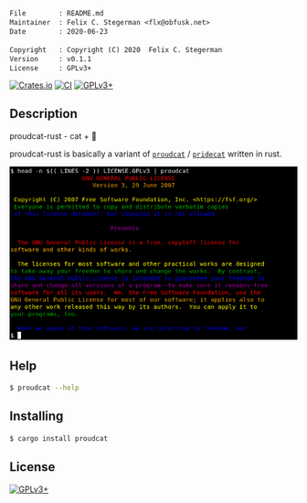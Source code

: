 <!-- {{{1 -->

    File        : README.md
    Maintainer  : Felix C. Stegerman <flx@obfusk.net>
    Date        : 2020-06-23

    Copyright   : Copyright (C) 2020  Felix C. Stegerman
    Version     : v0.1.1
    License     : GPLv3+

<!-- }}}1 -->

[![Crates.io](https://img.shields.io/crates/v/proudcat)](https://crates.io/crates/proudcat)
[![CI](https://github.com/obfusk/proudcat-rust/workflows/CI/badge.svg)](https://github.com/obfusk/proudcat-rust/actions?query=workflow%3ACI)
[![GPLv3+](https://img.shields.io/badge/license-GPLv3+-blue.svg)](https://www.gnu.org/licenses/gpl-3.0.html)

## Description

proudcat-rust - cat + :rainbow:

proudcat-rust is basically a variant of
[`proudcat`](https://github.com/obfusk/proudcat) /
[`pridecat`](https://github.com/lunasorcery/pridecat)
written in rust.

![screenshot](screenshot.png)

## Help

```bash
$ proudcat --help
```

## Installing

```bash
$ cargo install proudcat
```

## License

[![GPLv3+](https://www.gnu.org/graphics/gplv3-127x51.png)](https://www.gnu.org/licenses/gpl-3.0.html)

<!-- vim: set tw=70 sw=2 sts=2 et fdm=marker : -->
